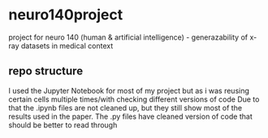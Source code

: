 # neuro140project
project for neuro 140 (human & artificial intelligence) - generazability of x-ray datasets in medical context


## repo structure
I used the Jupyter Notebook for most of my project but as i was reusing certain cells multiple times/with checking different versions of code
Due to that the .ipynb files are not cleaned up, but they still show most of the results used in the paper. The .py files have cleaned version of code that should be better to read through




